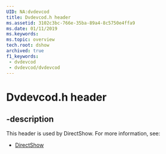 ```yaml
---
UID: NA:dvdevcod
title: Dvdevcod.h header
ms.assetid: 3102c3bc-766e-35ba-89a4-8c5750e4ffa9
ms.date: 01/11/2019
ms.keywords: 
ms.topic: overview
tech.root: dshow
archived: true
f1_keywords:
 - dvdevcod
 - dvdevcod/dvdevcod
---
```


# Dvdevcod.h header


## -description

This header is used by DirectShow. For more information, see:

- [DirectShow](../_dshow/index.md)

